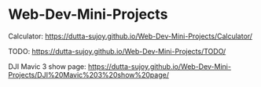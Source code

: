 # Web-Dev-Mini-Projects
Calculator: https://dutta-sujoy.github.io/Web-Dev-Mini-Projects/Calculator/

TODO: https://dutta-sujoy.github.io/Web-Dev-Mini-Projects/TODO/

DJI Mavic 3 show page: https://dutta-sujoy.github.io/Web-Dev-Mini-Projects/DJI%20Mavic%203%20show%20page/
